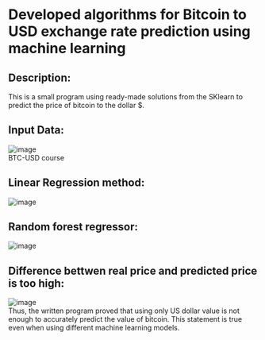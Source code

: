 # Developed algorithms for Bitcoin to USD exchange rate prediction using machine learning 
## Description: 
This is a small program using ready-made solutions from the SKlearn to predict the price of bitcoin to the dollar $.
## Input Data:
![image](https://user-images.githubusercontent.com/57821178/174428868-43e362f5-8465-49ba-bdd6-c656fb8e60cf.png)
<br> BTC-USD course 
<br>
## Linear Regression method:
![image](https://user-images.githubusercontent.com/57821178/174428911-eeb377a2-ef4c-4940-8e91-a315aa8736e4.png)
## Random forest regressor:
![image](https://user-images.githubusercontent.com/57821178/174428922-ca9d99bd-8f34-446c-a99d-4272e7132ca9.png)
## Difference bettwen real price and predicted price is too high:
![image](https://user-images.githubusercontent.com/57821178/174428945-72e47918-a8dc-4392-bde5-82dda2a992c7.png)
<br>
Thus, the written program proved that using only US dollar value is not enough to accurately predict the value of bitcoin. This statement is true even when using different machine learning models.
